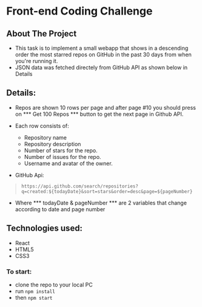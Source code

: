 # Front-end Coding Challenge

## About The Project
* This task is to implement a small webapp that shows in a descending order the most starred repos on GitHub in the past 30 days from when you're running it.
* JSON data was fetched directely from GitHub API as shown below in Details

## Details:
- Repos are shown 10 rows per page and after page #10 you should press on *** Get 100 Repos *** button to get the next page in Github API.

- Each row consists of:
   * Repository name
   * Repository description 
   * Number of stars for the repo. 
   * Number of issues for the repo.
   * Username and avatar of the owner. 

- GitHub Api:
> `https://api.github.com/search/repositories?q=created:${todayDate}&sort=stars&order=desc&page=${pageNumber}`

- Where *** todayDate & pageNumber *** are 2 variables that change according to date and page number 

## Technologies used: 
   * React
   * HTML5
   * CSS3

### To start:
* clone the repo to your local PC
* run `npm install`
* then `npm start`
